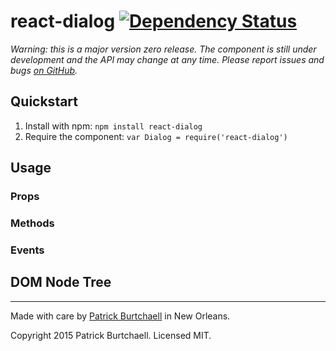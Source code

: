 # react-dialog [![Dependency Status](https://david-dm.org/pburtchaell/react-dialog.svg)](https://david-dm.org/pburtchaell/react-dialog)

*Warning: this is a major version zero release. The component is still under development and the API may change at any time. Please report issues and bugs [on GitHub](https://github.com/pburtchaell/react-dialog/issues).*

## Quickstart

1. Install with npm: `npm install react-dialog`
2. Require the component: `var Dialog = require('react-dialog')`

## Usage

### Props

### Methods

### Events

## DOM Node Tree



---
Made with care by [Patrick Burtchaell](http://twitter.com/pburtchaell) in New Orleans.

Copyright 2015 Patrick Burtchaell. Licensed MIT.
